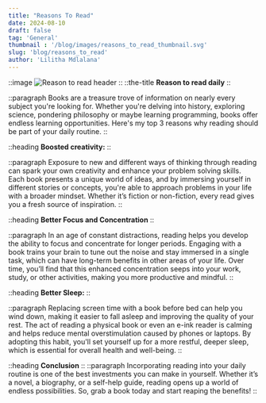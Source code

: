 ```yaml
---
title: "Reasons To Read"
date: 2024-08-10
draft: false
tag: 'General'
thumbnail : '/blog/images/reasons_to_read_thumbnail.svg'
slug: 'blog/reasons_to_read'
author: 'Lilitha Mdlalana'
---
```



::image
![Reason to read header](/blog/images/reason_to_read_header.svg)
::
::the-title
**Reason to read daily**
::

::paragraph
Books are a treasure trove of information on nearly every subject you're looking for. Whether you're delving into history, exploring science, pondering philosophy or maybe learning programming, books offer endless learning opportunities. Here's my top 3 reasons why reading should be part of your daily routine. 
::

::heading
**Boosted creativity:**
::

::paragraph
Exposure to new and different ways of thinking through reading can spark your own creativity and enhance your problem solving skills. Each book presents a unique world of ideas, and by immersing yourself in different stories or concepts, you're able to approach problems in your life with a broader mindset. Whether it’s fiction or non-fiction, every read gives you a fresh source of inspiration.
::

::heading
**Better Focus and Concentration**
::


::paragraph
 In an age of constant distractions, reading helps you develop the ability to focus and concentrate for longer periods. Engaging with a book trains your brain to tune out the noise and stay immersed in a single task, which can have long-term benefits in other areas of your life. Over time, you’ll find that this enhanced concentration seeps into your work, study, or other activities, making you more productive and mindful.
::

::heading
**Better Sleep:**
::


::paragraph
 Replacing screen time with a book before bed can help you wind down, making it easier to fall asleep and improving the quality of your rest. The act of reading a physical book or even an e-ink reader is calming and helps reduce mental overstimulation caused by phones or laptops. By adopting this habit, you'll set yourself up for a more restful, deeper sleep, which is essential for overall health and well-being.
::

::heading
**Conclusion**
::
::paragraph
Incorporating reading into your daily routine is one of the best investments you can make in yourself. Whether it’s a novel, a biography, or a self-help guide, reading opens up a world of endless possibilities. So, grab a book today and start reaping the benefits!
::